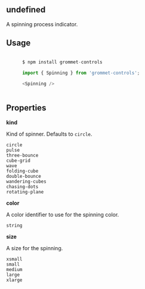 ## undefined
A spinning process indicator.

## Usage

```javascript

      $ npm install grommet-controls
 
      import { Spinning } from 'grommet-controls';

      <Spinning />
    
```

## Properties

**kind**

Kind of spinner. Defaults to `circle`.

```
circle
pulse
three-bounce
cube-grid
wave
folding-cube
double-bounce
wandering-cubes
chasing-dots
rotating-plane
```

**color**

A color identifier to use for the spinning color.

```
string
```

**size**

A size for the spinning.

```
xsmall
small
medium
large
xlarge
```
  